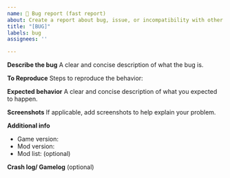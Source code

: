```yaml
---
name: 🐞 Bug report (fast report)
about: Create a report about bug, issue, or incompatibility with other mods
title: "[BUG]"
labels: bug
assignees: ''

---
```


**Describe the bug**
A clear and concise description of what the bug is.

**To Reproduce**
Steps to reproduce the behavior:

**Expected behavior**
A clear and concise description of what you expected to happen.

**Screenshots**
If applicable, add screenshots to help explain your problem.

**Additional info**
- Game version:
- Mod version:
- Mod list: (optional)

**Crash log/ Gamelog**
(optional)
